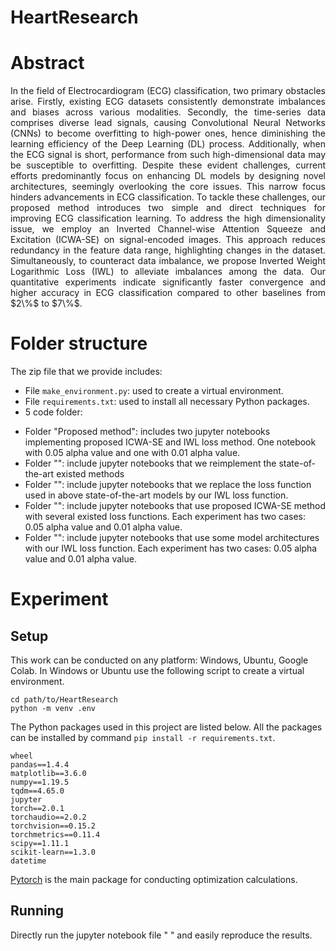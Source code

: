 # HeartResearch

# Abstract 
<p align="justify">In the field of Electrocardiogram (ECG) classification, two primary obstacles arise. Firstly, existing ECG datasets consistently demonstrate imbalances and biases across various modalities. Secondly, the time-series data comprises diverse lead signals, causing Convolutional Neural Networks (CNNs) to become overfitting to high-power ones, hence diminishing the learning efficiency of the Deep Learning (DL) process. Additionally, when the ECG signal is short, performance from such high-dimensional data may be susceptible to overfitting. Despite these evident challenges, current efforts predominantly focus on enhancing DL models by designing novel architectures, seemingly overlooking the core issues. This narrow focus hinders advancements in ECG classification. To tackle these challenges, our proposed method introduces two simple and direct techniques for improving ECG classification learning. To address the high dimensionality issue, we employ an Inverted Channel-wise Attention Squeeze and Excitation (ICWA-SE) on signal-encoded images. This approach reduces redundancy in the feature data range, highlighting changes in the dataset. Simultaneously, to counteract data imbalance, we propose Inverted Weight Logarithmic Loss (IWL) to alleviate imbalances among the data. Our quantitative experiments indicate significantly faster convergence and higher accuracy in ECG classification compared to other baselines from $2\%$ to $7\%$. 

# Folder structure
The zip file that we provide includes:
* File ```make_environment.py```: used to create a virtual environment.
* File ```requirements.txt```: used to install all necessary Python packages.
* 5 code folder:
- Folder "Proposed method": includes two jupyter notebooks implementing proposed ICWA-SE and IWL loss method. One notebook with 0.05 alpha value and one with 0.01 alpha value.
- Folder "": include jupyter notebooks that we reimplement the state-of-the-art existed methods
- Folder "": include jupyter notebooks that we replace the loss function used in above state-of-the-art models by our IWL loss function.
- Folder "": include jupyter notebooks that use proposed ICWA-SE method with several existed loss functions. Each experiment has two cases: 0.05 alpha value and 0.01 alpha value.
- Folder "": include jupyter notebooks that use some model architectures with our IWL loss function. Each experiment has two cases: 0.05 alpha value and 0.01 alpha value.
  
# Experiment
## Setup
This work can be conducted on any platform: Windows, Ubuntu, Google Colab. In Windows or Ubuntu use the following script to create a virtual environment.
```
cd path/to/HeartResearch
python -m venv .env
```
The Python packages used in this project are listed below. All the packages can be installed by command ```pip install -r requirements.txt```.
```
wheel 
pandas==1.4.4
matplotlib==3.6.0
numpy==1.19.5
tqdm==4.65.0
jupyter
torch==2.0.1
torchaudio==2.0.2
torchvision==0.15.2
torchmetrics==0.11.4
scipy==1.11.1
scikit-learn==1.3.0
datetime

```
[Pytorch](https://pytorch.org/) is the main package for conducting optimization calculations.

## Running
Directly run the jupyter notebook file "  " and easily reproduce the results.
